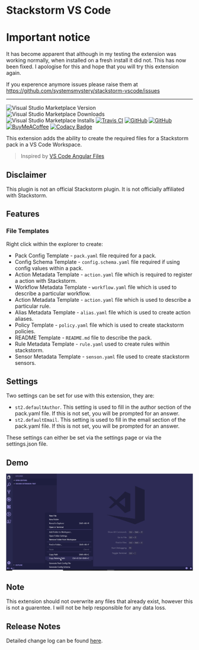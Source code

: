 # Stackstorm VS Code

# Important notice
It has become apparent that although in my testing the extension was working normally, when installed on a fresh install it did not.
This has now been fixed. I apologise for this and hope that you will try this extension again.

If you experence anymore issues please raise them at https://github.com/systemsmystery/stackstorm-vscode/issues

---

![Visual Studio Marketplace Version](https://img.shields.io/visual-studio-marketplace/v/systemsmystery.stackstorm-vscode.svg?style=flat-square)
![Visual Studio Marketplace Downloads](https://img.shields.io/visual-studio-marketplace/d/systemsmystery.stackstorm-vscode.svg?style=flat-square)
![Visual Studio Marketplace Installs](https://img.shields.io/visual-studio-marketplace/i/systemsmystery.stackstorm-vscode.svg?style=flat-square)
[![Travis CI](https://img.shields.io/travis/systemsmystery/stackstorm-vscode.svg?style=flat-square)](https://travis-ci.org/user/repository)
[![GitHub](https://img.shields.io/github/issues/systemsmystery/stackstorm-vscode.svg?style=flat-square)](https://github.com/systemsmystery/stackstorm-vscode/issues)
[![GitHub](https://img.shields.io/github/release/systemsmystery/stackstorm-vscode.svg?style=flat-square)](https://github.com/systemsmystery/stackstorm-vscode/releases)
[![BuyMeACoffee](https://img.shields.io/badge/buy%20me%20a%20coffee-donate-brightgreen.svg?style=flat-square)](https://www.buymeacoffee.com/systemsmystery)
[![Codacy Badge](https://api.codacy.com/project/badge/Grade/92ac812f24fe4dffb8b78ae6f41387fa)](https://app.codacy.com/app/rj175/stackstorm-vscode?utm_source=github.com&utm_medium=referral&utm_content=systemsmystery/stackstorm-vscode&utm_campaign=Badge_Grade_Settings)


This extension adds the ability to create the required files for a Stackstorm pack in a VS Code Workspace.
 > Inspired by [VS Code Angular Files](https://github.com/ivalexa/vscode-angular2-files/)

## Disclaimer

This plugin is not an official Stackstorm plugin. It is not officially affiliated with Stackstorm.

## Features

### File Templates

Right click within the explorer to create:

*   Pack Config Template - `pack.yaml` file required for a pack.
*   Config Schema Template - `config.schema.yaml` file required if using config values within a pack.
*   Action Metadata Template - `action.yaml` file which is required to register a action with Stackstorm.
*   Workflow Metadata Template - `workflow.yaml` file which is used to describe a particular workflow.
*   Action Metadata Template - `action.yaml` file which is used to describe a particular rule.
*   Alias Metadata Template - `alias.yaml` file which is used to create action aliases.
*   Policy Template - `policy.yaml` file which is used to create stackstorm policies.
*   README Template - `README.md` file to describe the pack.
*   Rule Metadata Template - `rule.yaml` used to create rules within stackstorm.
*   Sensor Metadata Template - `senson.yaml` file used to create stackstorm sensors.

## Settings

Two settings can be set for use with this extension, they are:
*  `st2.defaultAuthor`. This setting is used to fill in the author section of the pack.yaml file. If this is not set, you will be prompted for an answer.
*  `st2.defaultEmail`. This setting is used to fill in the email section of the pack.yaml file. If this is not set, you will be prompted for an answer.

These settings can either be set via the settings page or via the settings.json file.

## Demo
![Overview](images/overview.gif)

## Note

This extension should not overwrite any files that already exist, however this is not a guarentee. I will not be help responsible for any data loss.

## Release Notes

Detailed change log can be found [here](CHANGELOG.md).
